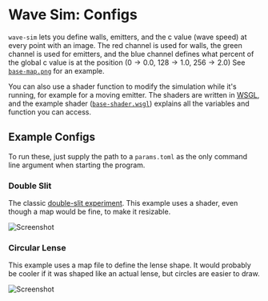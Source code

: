 # Wave Sim: Configs

`wave-sim` lets you define walls, emitters, and the c value (wave speed) at every point with an image.
The red channel is used for walls, the green channel is used for emitters, and the blue channel defines what percent of the global c value is at the position ($0 \rightarrow 0.0$, $128 \rightarrow 1.0$, $256 \rightarrow 2.0$)
See [`base-map.png`](base-map.png) for an example.

You can also use a shader function to modify the simulation while it's running, for example for a moving emitter.
The shaders are written in [WSGL](https://webgpu.rocks/wgsl/language/types), and the example shader ([`base-shader.wsgl`](base-shader.wgsl)) explains all the variables and function you can access.

## Example Configs

To run these, just supply the path to a `params.toml` as the only command line argument when starting the program.

### Double Slit

The classic [double-slit experiment](https://en.wikipedia.org/wiki/Double-slit_experiment).
This example uses a shader, even though a map would be fine, to make it resizable.

![Screenshot](https://github.com/connorslade/wave-sim/assets/50306817/f421710d-edd4-4902-9e0b-4d0fb09fe341)

### Circular Lense

This example uses a map file to define the lense shape.
It would probably be cooler if it was shaped like an actual lense, but circles are easier to draw.

![Screenshot](https://github.com/connorslade/wave-sim/assets/50306817/76bf3622-e3d2-48c1-a593-3fde3d572e51)
